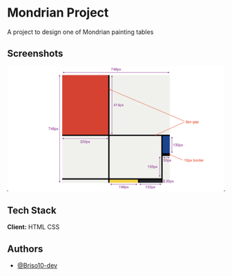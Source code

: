 
# Mondrian Project

A project to design one of Mondrian painting tables


## Screenshots

![App Screenshot](dimensions.png)


## Tech Stack

**Client:** HTML CSS


## Authors

- [@Briso10-dev](https://github.com/Briso10-dev)

